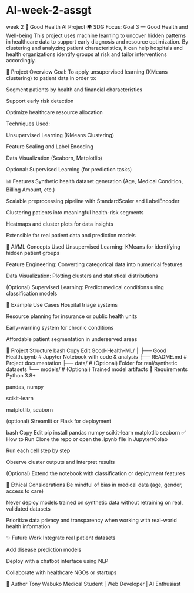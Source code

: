 # AI-week-2-assgt
week 2
🏥 Good Health AI Project
🌍 SDG Focus: Goal 3 — Good Health and Well-being
This project uses machine learning to uncover hidden patterns in healthcare data to support early diagnosis and resource optimization. By clustering and analyzing patient characteristics, it can help hospitals and health organizations identify groups at risk and tailor interventions accordingly.

🚀 Project Overview
Goal:
To apply unsupervised learning (KMeans clustering) to patient data in order to:

Segment patients by health and financial characteristics

Support early risk detection

Optimize healthcare resource allocation

Techniques Used:

Unsupervised Learning (KMeans Clustering)

Feature Scaling and Label Encoding

Data Visualization (Seaborn, Matplotlib)

Optional: Supervised Learning (for prediction tasks)

📊 Features
Synthetic health dataset generation (Age, Medical Condition, Billing Amount, etc.)

Scalable preprocessing pipeline with StandardScaler and LabelEncoder

Clustering patients into meaningful health-risk segments

Heatmaps and cluster plots for data insights

Extensible for real patient data and prediction models

🧠 AI/ML Concepts Used
Unsupervised Learning: KMeans for identifying hidden patient groups

Feature Engineering: Converting categorical data into numerical features

Data Visualization: Plotting clusters and statistical distributions

(Optional) Supervised Learning: Predict medical conditions using classification models

🧪 Example Use Cases
Hospital triage systems

Resource planning for insurance or public health units

Early-warning system for chronic conditions

Affordable patient segmentation in underserved areas

📁 Project Structure
bash
Copy
Edit
Good-Health-ML/
│
├── Good Health.ipynb         # Jupyter Notebook with code & analysis
├── README.md                 # Project documentation
├── data/                     # (Optional) Folder for real/synthetic datasets
└── models/                   # (Optional) Trained model artifacts
🧰 Requirements
Python 3.8+

pandas, numpy

scikit-learn

matplotlib, seaborn

(optional) Streamlit or Flask for deployment

bash
Copy
Edit
pip install pandas numpy scikit-learn matplotlib seaborn
✅ How to Run
Clone the repo or open the .ipynb file in Jupyter/Colab

Run each cell step by step

Observe cluster outputs and interpret results

(Optional) Extend the notebook with classification or deployment features

🔐 Ethical Considerations
Be mindful of bias in medical data (age, gender, access to care)

Never deploy models trained on synthetic data without retraining on real, validated datasets

Prioritize data privacy and transparency when working with real-world health information

✨ Future Work
Integrate real patient datasets

Add disease prediction models

Deploy with a chatbot interface using NLP

Collaborate with healthcare NGOs or startups

👤 Author
Tony Wabuko
Medical Student | Web Developer | AI Enthusiast
